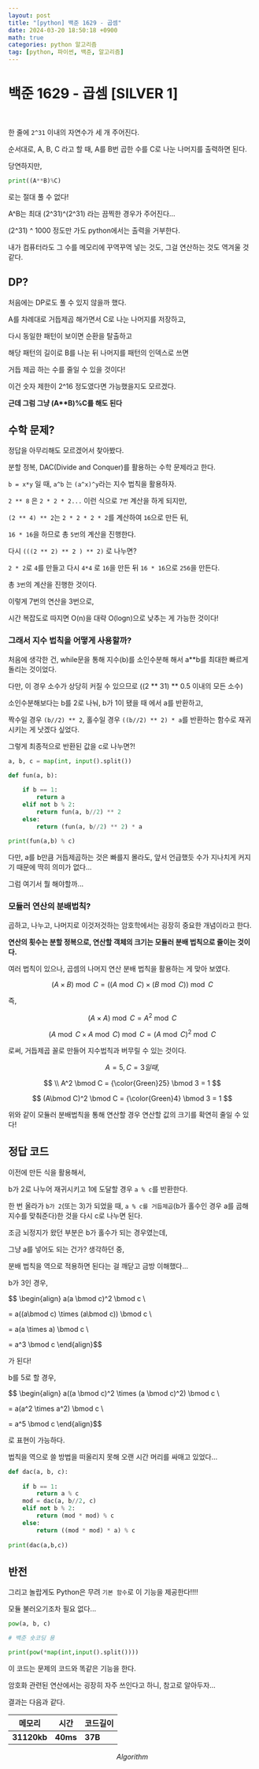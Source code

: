 ```yaml
---
layout: post
title: "[python] 백준 1629 - 곱셈"
date: 2024-03-20 18:50:18 +0900
math: true
categories: python 알고리즘
tag: [python, 파이썬, 백준, 알고리즘]
---
```


# 백준 1629 - 곱셈 [SILVER 1]

<br>

한 줄에 `2^31` 이내의 자연수가 세 개 주어진다.

순서대로, A, B, C 라고 할 때, A를 B번 곱한 수를 C로 나눈 나머지를 출력하면 된다.

당연하지만,

```python
print((A**B)%C)
```

로는 절대 풀 수 없다!

A^B는 최대 (2^31)^(2^31) 라는 끔찍한 경우가 주어진다...

(2^31) ^ 1000 정도만 가도 python에서는 출력을 거부한다.

내가 컴퓨터라도 그 수를 메모리에 꾸역꾸역 넣는 것도, 그걸 연산하는 것도 역겨울 것 같다.

## DP?

처음에는 DP로도 풀 수 있지 않을까 했다.

A를 차례대로 거듭제곱 해가면서 C로 나눈 나머지를 저장하고,

다시 동일한 패턴이 보이면 순환을 탈출하고

해당 패턴의 길이로 B를 나눈 뒤 나머지를 패턴의 인덱스로 쓰면

거듭 제곱 하는 수를 줄일 수 있을 것이다!

이건 숫자 제한이 2^16 정도였다면 가능했을지도 모르겠다.

__근데 그럼 그냥 (A**B)%C를 해도 된다__

## 수학 문제?

정답을 아무리해도 모르겠어서 찾아봤다.

분할 정복, DAC(Divide and Conquer)를 활용하는 수학 문제라고 한다.

`b = x*y` 일 때, `a^b` 는 `(a^x)^y`라는 지수 법칙을 활용하자.

`2 ** 8` 은 `2 * 2 * 2...` 이런 식으로 `7번` 계산을 하게 되지만,

`(2 ** 4) ** 2`는 `2 * 2 * 2 * 2`를 계산하여 `16`으로 만든 뒤,

`16 * 16`을 하므로 총 `5번`의 계산을 진행한다.

다시 `(((2 ** 2) ** 2 ) ** 2)` 로 나누면?

`2 * 2`로 `4`를 만들고 다시 `4*4` 로 `16`을 만든 뒤 `16 * 16`으로 `256`을 만든다.

총 `3번`의 계산을 진행한 것이다.

이렇게 7번의 연산을 3번으로,

시간 복잡도로 따지면 O(n)을 대략 O(logn)으로 낮추는 게 가능한 것이다!

### 그래서 지수 법칙을 어떻게 사용할까?

처음에 생각한 건, while문을 통해 지수(b)를 소인수분해 해서 a**b를 최대한 빠르게 돌리는 것이었다.

다만, 이 경우 소수가 상당히 커질 수 있으므로 ((2 ** 31) ** 0.5 이내의 모든 소수)

소인수분해보다는 b를 2로 나눠, b가 1이 됐을 때 에서 a를 반환하고,

짝수일 경우 `(b//2) ** 2`, 홀수일 경우 `((b//2) ** 2) * a`를 반환하는 함수로 재귀시키는 게 낫겠다 싶었다.

그렇게 최종적으로 반환된 값을 c로 나누면?!

```python
a, b, c = map(int, input().split())

def fun(a, b):
    
    if b == 1:
        return a
    elif not b % 2:
        return fun(a, b//2) ** 2
    else:
        return (fun(a, b//2) ** 2) * a
    
print(fun(a,b) % c)
```

다만, a를 b만큼 거듭제곱하는 것은 빠를지 몰라도, 앞서 언급했듯 수가 지나치게 커지기 때문에 딱히 의미가 없다...

그럼 여기서 뭘 해야할까...

### 모듈러 연산의 분배법칙?

곱하고, 나누고, 나머지로 이것저것하는 암호학에서는 굉장히 중요한 개념이라고 한다.

**연산의 횟수는 분할 정복으로, 연산할 객체의 크기는 모듈러 분배 법칙으로 줄이는 것이다.**

여러 법칙이 있으나, 곱셈의 나머지 연산 분배 법칙을 활용하는 게 맞아 보였다.

$$ (A \times B) \bmod C = ((A \bmod C) \times (B \bmod C)) \bmod C $$

즉,

$$ (A\times A) \bmod C = A^2 \bmod C $$

$$ (A\bmod C \times A\bmod C) \bmod C = (A \bmod C)^2 \bmod C $$

로써, 거듭제곱 꼴로 만들어 지수법칙과 버무릴 수 있는 것이다.

$$A = 5, C = 3 일 때,$$

$$ \\ A^2 \bmod C = {\color{Green}25} \bmod 3 = 1 $$

$$ (A\bmod C)^2 \bmod C = {\color{Green}4} \bmod 3 = 1 $$

위와 같이 모듈러 분배법칙을 통해 연산할 경우 연산할 값의 크기를 확연히 줄일 수 있다!

## 정답 코드

이전에 만든 식을 활용해서,

b가 2로 나누어 재귀시키고 1에 도달할 경우 `a % c`를 반환한다.

한 번 올라가 `b가 2`(또는 3)가 되었을 때, `a % c를 거듭제곱`(b가 홀수인 경우 a를 곱해 지수를 맞춰준다)한 것을 다시 c로 나누면 된다.

조금 뇌정지가 왔던 부분은 b가 홀수가 되는 경우였는데,

그냥 a를 넣어도 되는 건가? 생각하던 중,

분배 법칙을 역으로 적용하면 된다는 걸 깨닫고 금방 이해했다...

b가 3인 경우,

$$ \begin{align} a(a \bmod c)^2 \bmod c \\

= a((a\bmod c) \times (a\bmod c)) \bmod c \\

= a(a \times a) \bmod c \\

= a^3 \bmod c \end{align}$$

가 된다!

b를 5로 할 경우,

$$ \begin{align} a((a \bmod c)^2 \times (a \bmod c)^2) \bmod c \\

= a(a^2 \times a^2) \bmod c \\

= a^5 \bmod c \end{align}$$

로 표현이 가능하다.

법칙을 역으로 쓸 방법을 떠올리지 못해 오랜 시간 머리를 싸매고 있었다...

```python
def dac(a, b, c):
    
    if b == 1:
        return a % c
    mod = dac(a, b//2, c)
    elif not b % 2:
        return (mod * mod) % c
    else:
        return ((mod * mod) * a) % c
    
print(dac(a,b,c))
```

## 반전

그리고 놀랍게도 Python은 무려 `기본 함수`로 이 기능을 제공한다!!!!

모듈 불러오기조차 필요 없다...

```python
pow(a, b, c)

# 백준 숏코딩 용

print(pow(*map(int,input().split())))
```

이 코드는 문제의 코드와 똑같은 기능을 한다.

암호화 관련된 연산에서는 굉장히 자주 쓰인다고 하니, 참고로 알아두자...

결과는 다음과 같다.

|**메모리**|**시간**|**코드길이**|
|---|---|---|
|**31120kb**|**40ms**|**37B**|

$$ Algorithm $$